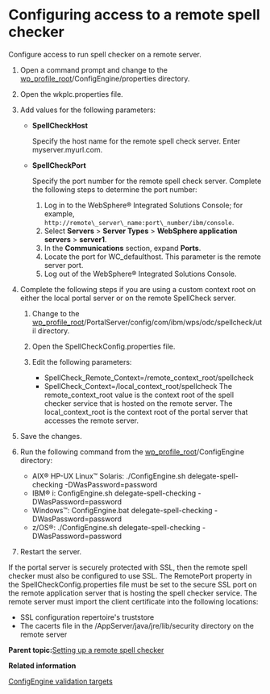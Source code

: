 # Configuring access to a remote spell checker 

Configure access to run spell checker on a remote server.

1.  Open a command prompt and change to the [wp\_profile\_root](../reference/wpsdirstr.md#wp_profile_root)/ConfigEngine/properties directory.

2.  Open the wkplc.properties file.

3.  Add values for the following parameters:

    -   **SpellCheckHost**

        Specify the host name for the remote spell check server. Enter myserver.myurl.com.

    -   **SpellCheckPort**

        Specify the port number for the remote spell check server. Complete the following steps to determine the port number:

        1.  Log in to the WebSphere® Integrated Solutions Console; for example, `http://remote\_server\_name:port\_number/ibm/console`.
        2.  Select **Servers** \> **Server Types** \> **WebSphere application servers** \> **server1**.
        3.  In the **Communications** section, expand **Ports**.
        4.  Locate the port for WC\_defaulthost. This parameter is the remote server port.
        5.  Log out of the WebSphere® Integrated Solutions Console.
4.  Complete the following steps if you are using a custom context root on either the local portal server or on the remote SpellCheck server.

    1.  Change to the [wp\_profile\_root](../reference/wpsdirstr.md#wp_profile_root)/PortalServer/config/com/ibm/wps/odc/spellcheck/util directory.

    2.  Open the SpellCheckConfig.properties file.

    3.  Edit the following parameters:

        -   SpellCheck\_Remote\_Context=/remote\_context\_root/spellcheck
        -   SpellCheck\_Context=/local\_context\_root/spellcheck
        The remote\_context\_root value is the context root of the spell checker service that is hosted on the remote server. The local\_context\_root is the context root of the portal server that accesses the remote server.

5.  Save the changes.

6.  Run the following command from the [wp\_profile\_root](../reference/wpsdirstr.md#wp_profile_root)/ConfigEngine directory:

    -   AIX® HP-UX Linux™ Solaris: ./ConfigEngine.sh delegate-spell-checking -DWasPassword=password
    -   IBM® i: ConfigEngine.sh delegate-spell-checking -DWasPassword=password
    -   Windows™: ConfigEngine.bat delegate-spell-checking -DWasPassword=password
    -   z/OS®: ./ConfigEngine.sh delegate-spell-checking -DWasPassword=password
7.  Restart the server.


If the portal server is securely protected with SSL, then the remote spell checker must also be configured to use SSL. The RemotePort property in the SpellCheckConfig.properties file must be set to the secure SSL port on the remote application server that is hosting the spell checker service. The remote server must import the client certificate into the following locations:

-   SSL configuration repertoire's truststore
-   The cacerts file in the /AppServer/java/jre/lib/security directory on the remote server

**Parent topic:**[Setting up a remote spell checker ](../config/doc_pap_spellchk.md)

**Related information**  


[ConfigEngine validation targets ](../config/cfg_validation_targets.md)

